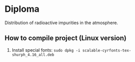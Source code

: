 # Diploma

Distribution of radioactive impurities in the atmosphere.

## How to compile project (Linux version)

1. Install special fonts: ```sudo dpkg -i scalable-cyrfonts-tex-shurph_4.16_all.deb```
